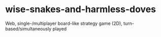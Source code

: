 # wise-snakes-and-harmless-doves
Web, single-/multiplayer board-like strategy game (2D), turn-based/simultaneously played
